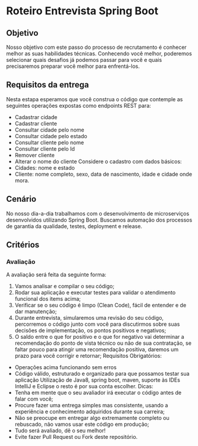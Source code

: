# Roteiro Entrevista Spring Boot

## Objetivo

Nosso objetivo com este passo do processo de recrutamento é conhecer melhor as suas habilidades técnicas.
Conhecendo você melhor, poderemos selecionar quais desafios já podemos passar para você e quais precisaremos preparar você melhor para enfrentá-los.
## Requisitos da entrega
Nesta estapa esperamos que você construa o código que contemple as seguintes operações expostas como endpoints REST para:
* Cadastrar cidade
* Cadastrar cliente
* Consultar cidade pelo nome
* Consultar cidade pelo estado
* Consultar cliente pelo nome
* Consultar cliente pelo Id
* Remover cliente
* Alterar o nome do cliente
Considere o cadastro com dados básicos: 
* Cidades: nome e estado
* Cliente: nome completo, sexo, data de nascimento, idade e cidade onde mora.
## Cenário
No nosso dia-a-dia trabalhamos com o desenvolvimento de microserviços desenvolvidos utilizando Spring Boot. Buscamos automação dos processos de garantia da qualidade, testes, deployment e release.
## Critérios
### Avaliação
A avaliação será feita da seguinte forma:
1) Vamos analisar e compilar o seu código;
2) Rodar sua aplicação e executar testes para validar o atendimento funcional dos items acima;
3) Verificar se o seu código é limpo (Clean Code), fácil de entender e de dar manutenção;
4) Durante entrevista, simularemos uma revisão do seu código, percorremos o código junto com você para discutirmos sobre suas decisões de implementação, os pontos positivos e negativos;
5) O  saldo entre o que for positivo e o que for negativo vai determinar a recomendação do ponto de vista técnico ou não de sua contratação, se faltar pouco para atingir uma recomendação positiva, daremos um prazo para você corrigir e retornar;
Requisitos Obrigatórios:
* Operações acima funcionando sem erros
* Código válido, estruturado e organizado para que possamos testar sua aplicação
Utilização de Java8, spring boot, maven, suporte às IDEs IntelliJ e Eclipse o resto é por sua conta escolher.
Dicas:
* Tenha em mente que o seu avaliador irá executar o código antes de falar com você;
* Procure fazer uma entrega simples mas consistente, usando a experiência e conhecimento adquiridos durante sua carreira;
* Não se preocupe em entregar algo extremamente completo ou rebuscado, não vamos usar este código em produção;
* Tudo será avaliado, dê o seu melhor!
* Evite fazer Pull Request ou Fork deste repositório.
